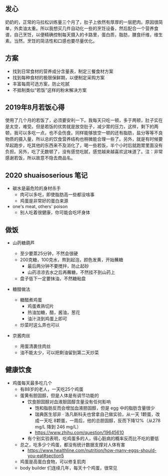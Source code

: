 ## 发心

奶奶的，正常的马拉松训练量三个月了，肚子上依然有厚厚的一层肥肉。原因很简单，外卖油太重。所以我想买几件自动化一些的烹饪设备，然后配合一个营养食谱，自己烹饪，以便精确控制每天摄入的卡路里，蛋白质，脂肪，膳食纤维，维生素。当然，烹饪的简洁性和口感也要尽量优化。

## 方案

- 找到日常食材的营养成分含量表，制定三餐食材方案
- 找到每种食材的极限保鲜期，以便制定采购方案
- 丰富每周可选方案，防止吃腻
- 不抵制类似“若饭”这样的粉末解决方案

## 2019年8月若饭心得

使用了几个月的若饭了，必须要安利一下。我每天只吃一顿，多于两顿，肚子实在是太空，难受。但是若饭的优势就是放空肚子，减少胃的压力，这样，剩下的两顿，我可以多吃一点，也不会伤食。同样能够放空一顿的还有脂肪，盐分等等不良物质的摄入量，所以总的饮食营养结构也稍微能合理一些了。另外，就是有时候要早起跑步，吃其他的东西来不及消化了，喝一些若饭，半个小时后就跑胃里面没有负担。另外，吃了无数顿了，没有感觉吃腻，感觉越来越喜欢这味道了。注：非常感谢若饭，所以故意不隐去商品名。

## 2020 shuaisoserious 笔记

- 碳水是最危险的身材杀手
  - 肉可以多吃，即使脂肪高一些都没啥事
  - 鸡蛋是非常好的蛋白来源
- one's meat, others' poison
  - 别人吃着很健康，你可能会吃坏身体

## 做饭

- 山药糖葫芦
  - 至少要蒸25分钟，不然会很硬
  - 200克糖，100克水，熬到起泡，颜色发黄，开始蘸糖
    - 最后两分钟不要搅拌，防止起砂
    - 山药凉凉去水之后再蘸糖，不然挂不到山药上
  - 盘子低下一定要抹油，不然糖粘盘

- 糖醋做法
  - 糖醋煮鸡蛋
    - 鸡蛋煮熟切片
    - 热油加糖，醋，酱油，葱花
    - 油汁浇到鸡蛋上即可
  - 炒菜时这么弄也可以

- 京酱肉丝
  - 用蛋清裹住肉丝
  - 油不能太少，可以把剩油留到第二天炒菜

## 健康饮食

- 鸡蛋每天最多吃几个
  - 有88岁的老人，一天吃25个鸡蛋
  - 蛋黄有胆固醇，但是人体是有调节功能的
    - 饮食胆固醇对血液胆固醇含量没有任何影响
      - 饱和脂肪反而会增加血液胆固醇，但是 egg 中的脂肪含量很少
      - 瑞典医生邬非 · 洛凡斯科夫也曾拿自己做实验，从一天 1颗蛋，改成一天吃 8颗蛋，一周后，他的总胆固醇，反而下降12%（从278 mg/L 降到 246 mg/L）
      - https://www.zhihu.com/question/19645610
    - 有个别实验表明，吃鸡蛋多的人，得心脏病的概率反而比不吃的要低
  - 总之，吃多少个鸡蛋，都没有统计数据支撑对人体有害
    - https://www.healthline.com/nutrition/how-many-eggs-should-you-eat#section5
  - 鸡蛋是高蛋白食物，可以修复肌肉
  - body builder 们连续几年，每天十个鸡蛋，很常见
